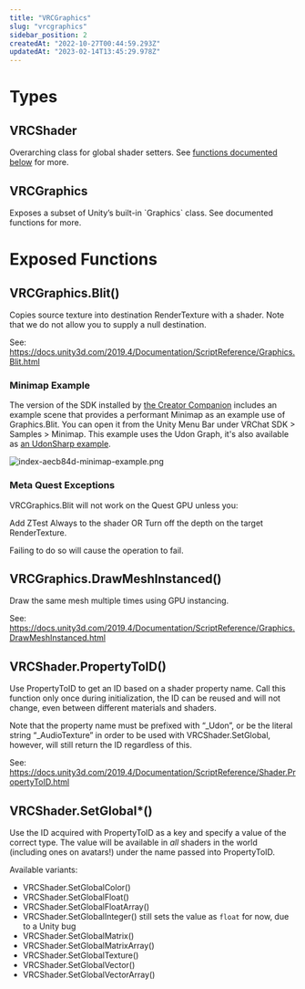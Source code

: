 ```yaml
---
title: "VRCGraphics"
slug: "vrcgraphics"
sidebar_position: 2
createdAt: "2022-10-27T00:44:59.293Z"
updatedAt: "2023-02-14T13:45:29.978Z"
---
```

# Types

## VRCShader

Overarching class for global shader setters. See [functions documented below](#vrcshaderpropertytoid) for more.

## VRCGraphics

Exposes a subset of Unity’s built-in \`Graphics\` class. See documented functions for more.

# Exposed Functions

## VRCGraphics.Blit()

Copies source texture into destination RenderTexture with a shader. Note that we do not allow you to supply a null destination.

See: https://docs.unity3d.com/2019.4/Documentation/ScriptReference/Graphics.Blit.html

### Minimap Example
The version of the SDK installed by [the Creator Companion](https://vcc.docs.vrchat.com) includes an example scene that provides a performant Minimap as an example use of Graphics.Blit. You can open it from the Unity Menu Bar under VRChat SDK > Samples > Minimap. This example uses the Udon Graph, it's also available as [an UdonSharp example](https://assets.vrchat.com/sdkExamples/com.vrchat-examples.minimap-1.0.0.unitypackage).

![index-aecb84d-minimap-example.png](/img/worlds/index-aecb84d-minimap-example.png)

### Meta Quest Exceptions

VRCGraphics.Blit will not work on the Quest GPU unless you:

Add ZTest Always to the shader
OR
Turn off the depth on the target RenderTexture.

Failing to do so will cause the operation to fail.

## VRCGraphics.DrawMeshInstanced()

Draw the same mesh multiple times using GPU instancing.

See: https://docs.unity3d.com/2019.4/Documentation/ScriptReference/Graphics.DrawMeshInstanced.html

## VRCShader.PropertyToID()

Use PropertyToID to get an ID based on a shader property name. Call this function only once during initialization, the ID can be reused and will not change, even between different materials and shaders.

Note that the property name must be prefixed with “\_Udon”, or be the literal string “\_AudioTexture” in order to be used with VRCShader.SetGlobal, however, will still return the ID regardless of this.

See: https://docs.unity3d.com/2019.4/Documentation/ScriptReference/Shader.PropertyToID.html

## VRCShader.SetGlobal\*()

Use the ID acquired with PropertyToID as a key and specify a value of the correct type. The value will be available in _all_ shaders in the world (including ones on avatars!) under the name passed into PropertyToID.

Available variants:

  * VRCShader.SetGlobalColor()
  * VRCShader.SetGlobalFloat()
  * VRCShader.SetGlobalFloatArray()
  * VRCShader.SetGlobalInteger() still sets the value as `float` for now, due to a Unity bug
  * VRCShader.SetGlobalMatrix()
  * VRCShader.SetGlobalMatrixArray()
  * VRCShader.SetGlobalTexture()
  * VRCShader.SetGlobalVector()
  * VRCShader.SetGlobalVectorArray()